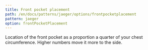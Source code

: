 ```yaml
---
title: Front pocket placement
path: /en/docs/patterns/jaeger/options/frontpocketplacement
pattern: jaeger
option: frontPocketPlacement
---
```


Location of the front pocket as a proportion a quarter of your chest circumference. Higher numbers move it more to the side.